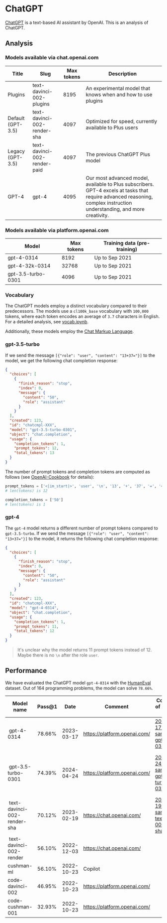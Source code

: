 # ChatGPT
[ChatGPT](https://chat.openai.com/) is a text-based AI assistant by OpenAI. This is an analysis of ChatGPT.

## Analysis
### Models available via chat.openai.com
| Title | Slug | Max tokens | Description |
| --- | --- | --- | --- |
| Plugins | text-davinci-002-plugins | 8195 | An experimental model that knows when and how to use plugins |
| Default (GPT-3.5) | text-davinci-002-render-sha | 4097 | Optimized for speed, currently available to Plus users |
| Legacy (GPT-3.5) | text-davinci-002-render-paid | 4097 | The previous ChatGPT Plus model |
| GPT-4 | gpt-4 | 4095 | Our most advanced model, available to Plus subscribers. GPT-4 excels at tasks that require advanced reasoning, complex instruction understanding, and more creativity. |

### Models available via platform.openai.com
| Model | Max tokens | Training data (pre-training) |
| --- | --- | --- |
| gpt-4-0314 | 8192 | Up to Sep 2021
| gpt-4-32k-0314 | 32768 | Up to Sep 2021
| gpt-3.5-turbo-0301 | 4096 | Up to Sep 2021

### Vocabulary
The ChatGPT models employ a distinct vocabulary compared to their predecessors. The models use a `cl100k_base` vocabulary with `100,000` tokens, where each token encodes an average of `3.7` characters in English. For a detailed analysis, see [vocab.ipynb](vocab.ipynb). 

Additionally, these models employ the [Chat Markup Language](https://github.com/openai/openai-python/blob/main/chatml.md).

### gpt-3.5-turbo
If we send the message `[{"role": "user", "content": "13+37="}]` to the model, we get the following chat completion response:

```json
{
  "choices": [
    {
      "finish_reason": "stop",
      "index": 0,
      "message": {
        "content": "50",
        "role": "assistant"
      }
    }
  ],
  "created": 123,
  "id": "chatcmpl-XXX",
  "model": "gpt-3.5-turbo-0301",
  "object": "chat.completion",
  "usage": {
    "completion_tokens": 1,
    "prompt_tokens": 12,
    "total_tokens": 13
  }
}
```

The number of prompt tokens and completion tokens are computed as follows (see [OpenAI-Cookbook](https://github.com/openai/openai-cookbook/blob/main/examples/How_to_count_tokens_with_tiktoken.ipynb) for details):
```python
prompt_tokens = ['<|im_start|>', 'user', '\n', '13', '+', '37', '=', '<|im_end|>', '\n', '<|im_start|>', 'assistant',  '<|message|>']
# len(tokens) is 12
```

```python
completion_tokens = ['50']
# len(tokens) is 1
```

### gpt-4
The `gpt-4` model returns a different number of prompt tokens compared to `gpt-3.5-turbo`. If we send the message `[{"role": "user", "content": "13+37="}]` to the model, it returns the following chat completion response:
```json
{
  "choices": [
    {
      "finish_reason": "stop",
      "index": 0,
      "message": {
        "content": "50",
        "role": "assistant"
      }
    }
  ],
  "created": 123,
  "id": "chatcmpl-XXX",
  "model": "gpt-4-0314",
  "object": "chat.completion",
  "usage": {
    "completion_tokens": 1,
    "prompt_tokens": 11,
    "total_tokens": 12
  }
}
```

> It's unclear why the model returns 11 prompt tokens instead of 12. Maybe there is no `\n` after the role `user`.

## Performance
We have evaluated the ChatGPT model `gpt-4-0314` with the [HumanEval](https://github.com/openai/human-eval) dataset. Out of 164 programming problems, the model can solve `78.66%`.

| Model name | Pass@1 | Date | Comment | Completions of evaluation run | Prompt
| - | - | - | - | - | - |
| gpt-4-0314 | 78.66% | 2023-03-17 | https://platform.openai.com/ | [2023-03-17-samples-gpt-4-0314.jsonl](2023-03-17-samples-gpt-4-0314.jsonl) | Complete the following code:\n{code}
| gpt-3.5-turbo-0301 | 74.39% | 2024-04-24 | https://platform.openai.com/ | [2023-04-24-samples-gpt-3.5-turbo-0301.jsonl](2023-03-01-samples-gpt-3.5-turbo-0301.jsonl) | Complete the following code. Use ```python to put the Python code in markdown quotes:\n{code}
| text-davinci-002-render-sha | 70.12% | 2023-02-19 | https://chat.openai.com/ |  [2023-02-19-samples-text-davinci-002-render-sha.jsonl](2023-02-19-samples-text-davinci-002-render-sha.jsonl)
| text-davinci-002-render | 56.10% | 2022-12-03 | https://chat.openai.com/ |
| cushman-ml | 56.10% | 2022-10-23 | Copilot
| code-davinci-002 | 46.95% | 2022-10-23 | https://platform.openai.com/
| code-cushman-001 | 32.93% | 2022-10-23 | https://platform.openai.com/